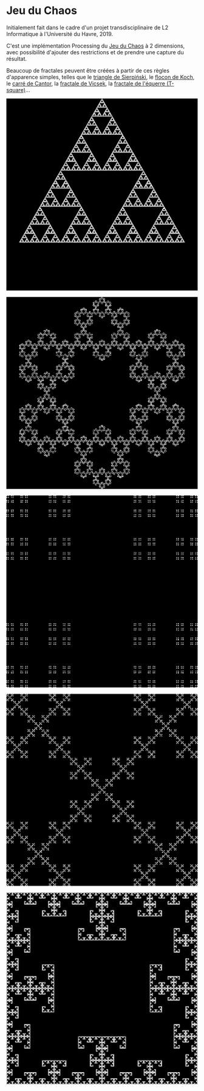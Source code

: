 # Jeu du Chaos

Initialement fait dans le cadre d'un projet transdisciplinaire de L2 Informatique à l'Université du Havre, 2019.

C'est une implémentation Processing du [Jeu du Chaos](https://fr.wikipedia.org/wiki/Jeu_du_chaos) à 2 dimensions, avec possibilité d'ajouter des restrictions et de prendre une capture du résultat.

Beaucoup de fractales peuvent être créées à partir de ces règles d'apparence simples, telles que le [triangle de Sierpiński](https://fr.wikipedia.org/wiki/Triangle_de_Sierpi%C5%84ski), le [flocon de Koch](https://fr.wikipedia.org/wiki/Flocon_de_Koch), le [carré de Cantor](https://fr.wikipedia.org/wiki/Ensemble_de_Cantor#Variantes), la [fractale de Vicsek](https://fr.wikipedia.org/wiki/Fractale_de_Vicsek), la [fractale de l'équerre (T-square)](https://en.wikipedia.org/wiki/T-square_(fractal))...

![triangle de Sierpiński](/Screenshots/3%20côtés,%20rapport%200.5.png)

![flocon de Koch](/Screenshots/6%20côtés,%20rapport%206sur9.png)

![carré de Cantor](/Screenshots/4%20côtés,%20rapport%202sur3.png)

![fractale de Vicsek](/Screenshots/4%20points%20+%20centre,%20rapport%200.6666667.png)

![fractale t-square](/Screenshots%20restrictions/4%20côtés,%20rapport%200.5,%20restriction%20pasOppose.png)
